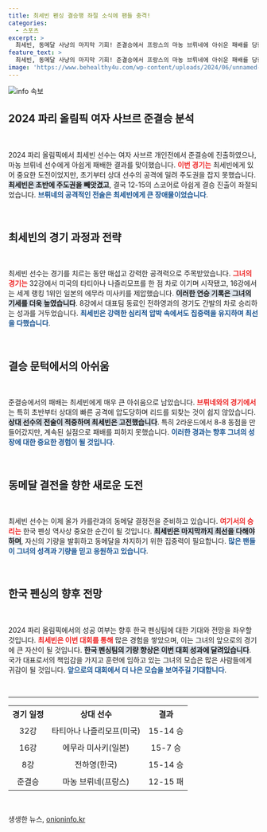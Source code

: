 ```yaml
---
title: 최세빈 펜싱 결승행 좌절 소식에 팬들 충격!
categories:
  - 스포츠
excerpt: >
  최세빈, 동메달 사냥의 마지막 기회! 준결승에서 프랑스의 마농 브뤼네에 아쉬운 패배를 당한 그는 이제 올가 카를란과 동메달 결전을 치른다. 한국 펜싱, 첫 메달 획득의 기회를 놓치지 말자!
feature_text: >
  최세빈, 동메달 사냥의 마지막 기회! 준결승에서 프랑스의 마농 브뤼네에 아쉬운 패배를 당한 그는 이제 올가 카를란과 동메달 결전을 치른다. 한국 펜싱, 첫 메달 획득의 기회를 놓치지 말자!
image: 'https://www.behealthy4u.com/wp-content/uploads/2024/06/unnamed-file.png'
---
```


<p><img src="https://www.behealthy4u.com/wp-content/uploads/2024/06/unnamed-file.png" alt="info 속보" /></p>

<h2 data-ke-size="size26">2024 파리 올림픽 여자 사브르 준결승 분석</h2>

<p data-ke-size="size16">&nbsp;</p>

<p data-ke-size="size16">2024 파리 올림픽에서 최세빈 선수는 여자 사브르 개인전에서 준결승에 진출하였으나, 마농 브뤼네 선수에게 아쉽게 패배한 결과를 맞이했습니다. <b><span style="color: #ee2323;">이번 경기는</span></b> 최세빈에게 있어 중요한 도전이었지만, 초기부터 상대 선수의 공격에 밀려 주도권을 잡지 못했습니다. <b><span style="background-color: #21538527;">최세빈은 초반에 주도권을 빼앗겼고</span></b>, 결국 12-15의 스코어로 아쉽게 결승 진출이 좌절되었습니다. <b><span style="color: #1a5490;">브뤼네의 공격적인 전술은 최세빈에게 큰 장애물이었습니다</span></b>.</p>

<p data-ke-size="size16">&nbsp;</p>

<h2 data-ke-size="size26">최세빈의 경기 과정과 전략</h2>

<p data-ke-size="size16">&nbsp;</p>

<p data-ke-size="size16">최세빈 선수는 경기를 치르는 동안 매섭고 강력한 공격력으로 주목받았습니다. <b><span style="color: #ee2323;">그녀의 경기는</span></b> 32강에서 미국의 타티아나 나즐리모프를 한 점 차로 이기며 시작됐고, 16강에서는 세계 랭킹 1위인 일본의 에무라 미사키를 제압했습니다. <b><span style="background-color: #21538527;">이러한 연승 기록은 그녀의 기세를 더욱 높였습니다</span></b>. 8강에서 대표팀 동료인 전하영과의 경기도 간발의 차로 승리하는 성과를 거두었습니다. <b><span style="color: #1a5490;">최세빈은 강력한 심리적 압박 속에서도 집중력을 유지하며 최선을 다했습니다</span></b>.</p>

<p data-ke-size="size16">&nbsp;</p>

<h2 data-ke-size="size26">결승 문턱에서의 아쉬움</h2>

<p data-ke-size="size16">&nbsp;</p>

<p data-ke-size="size16">준결승에서의 패배는 최세빈에게 매우 큰 아쉬움으로 남았습니다. <b><span style="color: #ee2323;">브뤼네와의 경기에서</span></b>는 특히 초반부터 상대의 빠른 공격에 압도당하며 리드를 되찾는 것이 쉽지 않았습니다. <b><span style="background-color: #21538527;">상대 선수의 전술이 적중하며 최세빈은 고전했습니다</span></b>. 특히 2라운드에서 8-8 동점을 만들어갔지만, 계속된 실점으로 패배를 피하지 못했습니다. <b><span style="color: #1a5490;">이러한 경과는 향후 그녀의 성장에 대한 중요한 경험이 될 것입니다</span></b>.</p>

<p data-ke-size="size16">&nbsp;</p>

<h2 data-ke-size="size26">동메달 결전을 향한 새로운 도전</h2>

<p data-ke-size="size16">&nbsp;</p>

<p data-ke-size="size16">최세빈 선수는 이제 올가 카를란과의 동메달 결정전을 준비하고 있습니다. <b><span style="color: #ee2323;">여기서의 승리는</span></b> 한국 펜싱 역사상 중요한 순간이 될 것입니다. <b><span style="background-color: #21538527;">최세빈은 마지막까지 최선을 다해야 하며</span></b>, 자신의 기량을 발휘하고 동메달을 차지하기 위한 집중력이 필요합니다. <b><span style="color: #1a5490;">많은 팬들이 그녀의 성격과 기량을 믿고 응원하고 있습니다</span></b>.</p>

<p data-ke-size="size16">&nbsp;</p>

<h2 data-ke-size="size26">한국 펜싱의 향후 전망</h2>

<p data-ke-size="size16">&nbsp;</p>

<p data-ke-size="size16">2024 파리 올림픽에서의 성공 여부는 향후 한국 펜싱팀에 대한 기대와 전망을 좌우할 것입니다. <b><span style="color: #ee2323;">최세빈은 이번 대회를 통해</span></b> 많은 경험을 쌓았으며, 이는 그녀의 앞으로의 경기에 큰 자산이 될 것입니다. <b><span style="background-color: #21538527;">한국 펜싱팀의 기량 향상은 이번 대회 성과에 달려있습니다</span></b>. 국가 대표로서의 책임감을 가지고 훈련에 임하고 있는 그녀의 모습은 많은 사람들에게 귀감이 될 것입니다. <b><span style="color: #1a5490;">앞으로의 대회에서 더 나은 모습을 보여주길 기대합니다</span></b>.</p>

<p data-ke-size="size16">&nbsp;</p>

<hr />

<table style="text-align: center; width: 100%; height: auto;">
<tr>
<td style="text-align: center; height: 34px;"><b>경기 일정</b></td>
<td style="text-align: center; height: 34px;"><b>상대 선수</b></td>
<td style="text-align: center; height: 34px;"><b>결과</b></td>
</tr>
<tr>
<td style="text-align: center; height: 34px;">32강</td>
<td style="text-align: center; height: 34px;">타티아나 나즐리모프(미국)</td>
<td style="text-align: center; height: 34px;">15-14 승</td>
</tr>
<tr>
<td style="text-align: center; height: 34px;">16강</td>
<td style="text-align: center; height: 34px;">에무라 미사키(일본)</td>
<td style="text-align: center; height: 34px;">15-7 승</td>
</tr>
<tr>
<td style="text-align: center; height: 34px;">8강</td>
<td style="text-align: center; height: 34px;">전하영(한국)</td>
<td style="text-align: center; height: 34px;">15-14 승</td>
</tr>
<tr>
<td style="text-align: center; height: 34px;">준결승</td>
<td style="text-align: center; height: 34px;">마농 브뤼네(프랑스)</td>
<td style="text-align: center; height: 34px;">12-15 패</td>
</tr>
</table>

<p data-ke-size="size16">&nbsp;</p>
생생한 뉴스, <a href="https://onioninfo.kr" rel="dofollow">onioninfo.kr</a>


